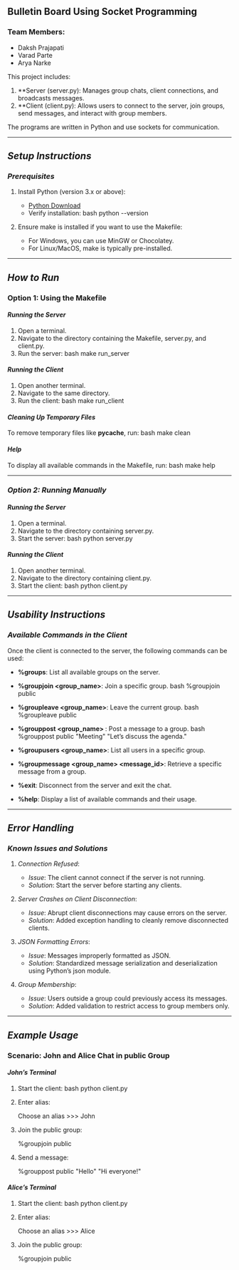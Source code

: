 ## Bulletin Board Using Socket Programming
### Team Members:
- Daksh Prajapati
- Varad Parte
- Arya Narke

This project includes:
1. **Server (server.py): Manages group chats, client connections, and broadcasts messages.
2. **Client (client.py): Allows users to connect to the server, join groups, send messages, and interact with group members.

The programs are written in Python and use sockets for communication.

---

## *Setup Instructions*

### *Prerequisites*
1. Install Python (version 3.x or above):
   - [Python Download](https://www.python.org/downloads/)
   - Verify installation:
     bash
     python --version
     
2. Ensure make is installed if you want to use the Makefile:
   - For Windows, you can use MinGW or Chocolatey.
   - For Linux/MacOS, make is typically pre-installed.

---

## *How to Run*

### **Option 1: Using the Makefile**

#### *Running the Server*
1. Open a terminal.
2. Navigate to the directory containing the Makefile, server.py, and client.py.
3. Run the server:
   bash
   make run_server
   

#### *Running the Client*
1. Open another terminal.
2. Navigate to the same directory.
3. Run the client:
   bash
   make run_client
   

#### *Cleaning Up Temporary Files*
To remove temporary files like __pycache__, run:
bash
make clean


#### *Help*
To display all available commands in the Makefile, run:
bash
make help


---

### *Option 2: Running Manually*

#### *Running the Server*
1. Open a terminal.
2. Navigate to the directory containing server.py.
3. Start the server:
   bash
   python server.py
   

#### *Running the Client*
1. Open another terminal.
2. Navigate to the directory containing client.py.
3. Start the client:
   bash
   python client.py
   

---

## *Usability Instructions*

### *Available Commands in the Client*
Once the client is connected to the server, the following commands can be used:
- **%groups**: List all available groups on the server.
- **%groupjoin <group_name>**: Join a specific group.
  bash
  %groupjoin public
  
- **%groupleave <group_name>**: Leave the current group.
  bash
  %groupleave public
  
- **%grouppost <group_name> <subject> <message>**: Post a message to a group.
  bash
  %grouppost public "Meeting" "Let’s discuss the agenda."
  
- **%groupusers <group_name>**: List all users in a specific group.
- **%groupmessage <group_name> <message_id>**: Retrieve a specific message from a group.
- **%exit**: Disconnect from the server and exit the chat.
- **%help**: Display a list of available commands and their usage.

---

## *Error Handling*

### *Known Issues and Solutions*
1. *Connection Refused*:
   - *Issue*: The client cannot connect if the server is not running.
   - *Solution*: Start the server before starting any clients.

2. *Server Crashes on Client Disconnection*:
   - *Issue*: Abrupt client disconnections may cause errors on the server.
   - *Solution*: Added exception handling to cleanly remove disconnected clients.

3. *JSON Formatting Errors*:
   - *Issue*: Messages improperly formatted as JSON.
   - *Solution*: Standardized message serialization and deserialization using Python’s json module.

4. *Group Membership*:
   - *Issue*: Users outside a group could previously access its messages.
   - *Solution*: Added validation to restrict access to group members only.

---

## *Example Usage*

### **Scenario: John and Alice Chat in public Group**

#### *John’s Terminal*
1. Start the client:
   bash
   python client.py
   
2. Enter alias:
   
   Choose an alias >>> John
   
3. Join the public group:
   
   %groupjoin public
   
4. Send a message:
   
   %grouppost public "Hello" "Hi everyone!"
   

#### *Alice’s Terminal*
1. Start the client:
   bash
   python client.py
   
2. Enter alias:
   
   Choose an alias >>> Alice
   
3. Join the public group:
   
   %groupjoin public
   